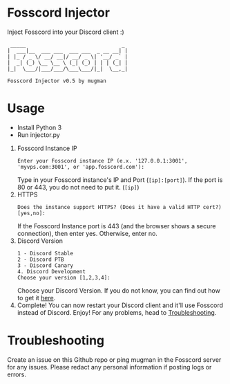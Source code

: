 # Fosscord Injector
Inject Fosscord into your Discord client :)

```
 _____                               _
|  ___|__  ___ ___  ___ ___  _ __ __| |
| |_ / _ \/ __/ __|/ __/ _ \| '__/ _` |
|  _| (_) \__ \__ \ (_| (_) | | | (_| |
|_|  \___/|___/___/\___\___/|_|  \__,_|

Fosscord Injector v0.5 by mugman
```
# Usage
- Install Python 3
- Run injector.py

1. Fosscord Instance IP
	```
	Enter your Fosscord instance IP (e.x. '127.0.0.1:3001', 'myvps.com:3001', or 'app.fosscord.com'): 
	```
	Type in your Fosscord instance's IP and Port (`[ip]:[port]`). If the port is 80 or 443, you do not need to put it. (`[ip]`)
2. HTTPS
	```
	Does the instance support HTTPS? (Does it have a valid HTTP cert?) [yes,no]: 
	```
	If the Fosscord Instance port is 443 (and the browser shows a secure connection), then enter yes. Otherwise, enter no.
3. Discord Version
	```
    1 - Discord Stable
    2 - Discord PTB
    3 - Discord Canary
    4. Discord Development
    Choose your version [1,2,3,4]: 
    ```
    Choose your Discord Version. If you do not know, you can find out how to get it [here](https://support.discord.com/hc/en-us/articles/360052735334-How-do-I-find-my-client-info).
4. Complete!
    You can now restart your Discord client and it'll use Fosscord instead of Discord. Enjoy!
    For any problems, head to [Troubleshooting](#troubleshooting).

# Troubleshooting

Create an issue on this Github repo or ping mugman in the Fosscord server for any issues. Please redact any personal information if posting logs or errors.
